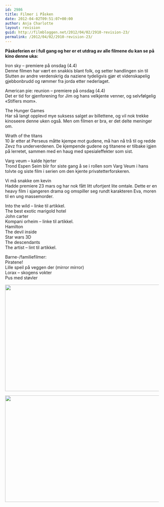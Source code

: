 ```yaml
---
id: 2986
title: Filmer i Påsken
date: 2012-04-02T09:51:07+00:00
author: Anja Charlotte
layout: revision
guid: http://filmbloggen.net/2012/04/02/2910-revision-23/
permalink: /2012/04/02/2910-revision-23/
---
```

**Påskeferien er i full gang og her er et utdrag av alle filmene du kan se på kino denne uka:** 

Iron sky &#8211; premiere på onsdag (4.4)  
Denne filmen har vært en snakkis blant folk, og setter handlingen sin til Slutten av andre verdenskrig da naziene tydeligvis gjør et videnskapelig gjebbonbrudd og rømmer fra jorda etter nederlaget.

American pie: reunion &#8211; premiere på onsdag (4.4)  
Det er tid for gjenforening for Jim og hans velkjente venner, og selvfølgelig &laquo;Stiflers mom&raquo;.

The Hunger Games  
Har så langt opplevd mye suksess salget av billettene, og vil nok trekke kinoseere denne uken også. Men om filmen er bra, er det delte meninger om. 

Wrath of the titans  
10 år etter at Perseus måtte kjempe mot gudene, må han nå trå til og redde Zevz fra underverdenen. De kjempende gudene og titanene er tilbake igjen på lerretet, sammen med en haug med spesialeffekter som sist.

Varg veum &#8211; kalde hjerter  
Trond Espen Seim blir for siste gang å se i rollen som Varg Veum i hans tolvte og siste film i serien om den kjente privatetterforskeren.

Vi må snakke om kevin  
Hadde premiere 23 mars og har nok fått litt ufortjent lite omtale. Dette er en heavy film i sjangeren drama og omspiller seg rundt karakteren Eva, moren til en ung massemorder. 

Into the wild &#8211; linke til artikkel.  
The best exotic marigold hotel  
John carter  
Kompani orheim &#8211; linke til artikkel.  
Hamilton  
The devil inside  
Star wars 3D  
The descendants  
The artist &#8211; lint til artikkel. 

Barne-/familiefilmer:  
Piratene!  
Lille speil på veggen der (mirror mirror)  
Lorax &#8211; skogens vokter  
Pus med støvler

<a href="http://filmbloggen.net/?attachment_id=2961" rel="attachment wp-att-2961"><img class="alignnone size-large wp-image-2961" src="http://filmbloggen.net/wp-content/uploads//2012/03/Piratene-bilde-1-620x348.jpg" alt="" width="620" height="348" /></a>

<a href="http://filmbloggen.net/?attachment_id=2962" rel="attachment wp-att-2962"><img class="alignnone size-large wp-image-2962" src="http://filmbloggen.net/wp-content/uploads//2012/03/wrath-of-the-titans-whysoblu.com-9-1024x576-620x348.jpg" alt="" width="620" height="348" /></a>